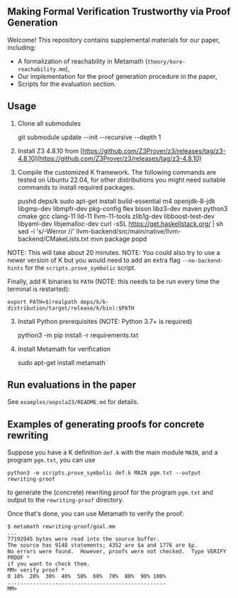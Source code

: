 Making Formal Verification Trustworthy via Proof Generation
-----------------------------------------------------------

Welcome! This repository contains supplemental materials for our paper, including:
- A formalization of reachability in Metamath (`theory/kore-reachability.mm`),
- Our implementation for the proof generation procedure in the paper,
- Scripts for the evaluation section.

## Usage

1. Clone all submodules

    git submodule update --init --recursive --depth 1

2. Install Z3 4.8.10 from [https://github.com/Z3Prover/z3/releases/tag/z3-4.8.10](https://github.com/Z3Prover/z3/releases/tag/z3-4.8.10)

2. Compile the customized K framework. The following commands are tested on Ubuntu 22.04, for other distributions you might need suitable commands to install required packages.

    pushd deps/k
    sudo apt-get install build-essential m4 openjdk-8-jdk libgmp-dev libmpfr-dev pkg-config flex bison libz3-dev maven python3 cmake gcc clang-11 lld-11 llvm-11-tools zlib1g-dev libboost-test-dev libyaml-dev libjemalloc-dev
    curl -sSL https://get.haskellstack.org/ | sh
    sed -i 's/-Werror //' llvm-backend/src/main/native/llvm-backend/CMakeLists.txt
    mvn package
    popd

NOTE: This will take about 20 minutes.
NOTE: You could also try to use a newer version of K but you would need to add an extra
flag `--no-backend-hints` for the `scripts.prove_symbolic` script.

Finally, add K binaries to `PATH` (NOTE: this needs to be run every time the terminal is restarted):

    export PATH=$(realpath deps/k/k-distribution/target/release/k/bin):$PATH

3. Install Python prerequisites (NOTE: Python 3.7+ is required)

    python3 -m pip install -r requirements.txt

4. Install Metamath for verification

    sudo apt-get install metamath

## Run evaluations in the paper

See `examples/oopsla23/README.md` for details.

## Examples of generating proofs for concrete rewriting

Suppose you have a K definition `def.k` with the main module `MAIN`, and a
program `pgm.txt`, you can use

    python3 -m scripts.prove_symbolic def.k MAIN pgm.txt --output rewriting-proof

to generate the (concrete) rewriting proof for the program `pgm.txt` and output
to the `rewriting-proof` directory.

Once that's done, you can use Metamath to verify the proof:

    $ metamath rewriting-proof/goal.mm
    ...
    77192945 bytes were read into the source buffer.
    The source has 9148 statements; 4352 are $a and 1776 are $p.
    No errors were found.  However, proofs were not checked.  Type VERIFY PROOF *
    if you want to check them.
    MM> verify proof *
    0 10%  20%  30%  40%  50%  60%  70%  80%  90% 100%
    ..................................................
    MM>
